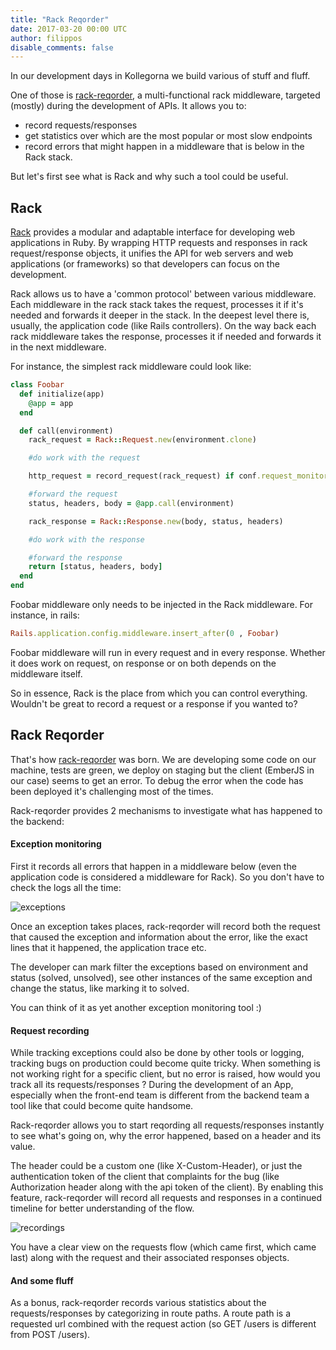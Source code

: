 ```yaml
---
title: "Rack Reqorder"
date: 2017-03-20 00:00 UTC
author: filippos
disable_comments: false
---
```


In our development days in Kollegorna we build various of stuff and fluff.

One of those is [rack-reqorder](https://github.com/kollegorna/rack-reqorder), a multi-functional rack middleware,
targeted (mostly) during the development of APIs. It allows you to:

* record requests/responses
* get statistics over which are the most popular or most slow endpoints
* record errors that might happen in a middleware that is below in the Rack stack.

But let's first see what is Rack and why such a tool could be useful.

## Rack

[Rack](http://rack.github.io/) provides a modular and adaptable interface for developing web applications in Ruby.
By wrapping HTTP requests and responses in rack request/response objects,
it unifies the API for web servers and web applications (or frameworks) so that
developers can focus on the development.

Rack allows us to have a 'common protocol' between various middleware. Each
middleware in the rack stack takes the request, processes it if it's needed and
forwards it deeper in the stack. In the deepest level there is, usually, the application
code (like Rails controllers). On the way back each rack middleware takes the
response, processes it if needed and forwards it in the next middleware.

For instance, the simplest rack middleware could look like:

``` ruby
class Foobar
  def initialize(app)
    @app = app
  end

  def call(environment)
    rack_request = Rack::Request.new(environment.clone)

    #do work with the request

    http_request = record_request(rack_request) if conf.request_monitoring

    #forward the request
    status, headers, body = @app.call(environment)

    rack_response = Rack::Response.new(body, status, headers)

    #do work with the response

    #forward the response
    return [status, headers, body]
  end
end
```

Foobar middleware only needs to be injected in the Rack middleware. For instance,
in rails:

``` ruby
Rails.application.config.middleware.insert_after(0 , Foobar)
```

Foobar middleware will run in every request and in every response. Whether it
does work on request, on response or on both depends on the middleware itself.

So in essence, Rack is the place from which you can control everything. Wouldn't
be great to record a request or a response if you wanted to?

## Rack Reqorder

That's how [rack-reqorder](https://github.com/kollegorna/rack-reqorder) was born.
We are developing some code on our machine, tests
are green, we deploy on staging but the client (EmberJS in our case) seems to
get an error. To debug the error when the code has been deployed it's challenging
most of the times.

Rack-reqorder provides 2 mechanisms to investigate what has happened
to the backend:

#### Exception monitoring
First it records all errors that happen in a middleware below (even the application
code is considered a middleware for Rack). So you don't have to check the logs
all the time:

![exceptions](/images/posts/rack-reqorder/exceptions.png)

Once an exception takes places, rack-reqorder will record both the request that
caused the exception and information about the error, like the exact lines that
it happened, the application trace etc.

The developer can mark filter the exceptions based on environment and status
(solved, unsolved), see other instances of the same exception and change the status,
like marking it to solved.

You can think of it as yet another exception monitoring tool :)

#### Request recording
While tracking exceptions could also be done by other tools or logging, tracking bugs
on production could become quite tricky.
When something is not working right for a specific client, but no error is raised, how would you track all its requests/responses ?
During the development of an App, especially when the front-end team is different from
the backend team a tool like that could become quite handsome.

Rack-reqorder allows you to start reqording all requests/responses instantly
to see what's going on, why the error happened, based on a header and its value.

The header could be a custom one (like X-Custom-Header), or just the authentication
token of the client that complaints for the bug (like Authorization header along
with the api token of the client). By enabling this feature, rack-reqorder will
record all requests and responses in a continued timeline for better understanding of
the flow.

![recordings](/images/posts/rack-reqorder/recordings.png)

You have a clear view on the requests flow (which came first, which came last) along with
the request and their associated responses objects.

#### And some fluff
As a bonus, rack-reqorder records various statistics about the requests/responses
by categorizing in route paths. A route path is a requested url combined with
the request action (so GET /users is different from POST /users).
